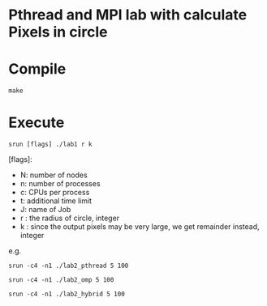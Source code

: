 # Pthread and MPI lab with calculate Pixels in circle

# Compile
```
make
```

# Execute
```
srun [flags] ./lab1 r k
```
    
[flags]:
- N: number of nodes
- n: number of processes
- c: CPUs per process
- t: additional time limit
- J: name of Job
- r : the radius of circle, integer
- k : since the output pixels may be very large, we get remainder instead, integer

e.g.

```
srun -c4 -n1 ./lab2_pthread 5 100
```
```
srun -c4 -n1 ./lab2_omp 5 100
```
```
srun -c4 -n1 ./lab2_hybrid 5 100
```
